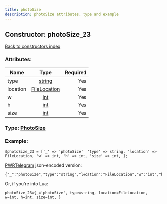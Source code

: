```yaml
---
title: photoSize
description: photoSize attributes, type and example
---
```

## Constructor: photoSize\_23  
[Back to constructors index](index.md)



### Attributes:

| Name     |    Type       | Required |
|----------|:-------------:|---------:|
|type|[string](../types/string.md) | Yes|
|location|[FileLocation](../types/FileLocation.md) | Yes|
|w|[int](../types/int.md) | Yes|
|h|[int](../types/int.md) | Yes|
|size|[int](../types/int.md) | Yes|



### Type: [PhotoSize](../types/PhotoSize.md)


### Example:

```
$photoSize_23 = ['_' => 'photoSize', 'type' => string, 'location' => FileLocation, 'w' => int, 'h' => int, 'size' => int, ];
```  

[PWRTelegram](https://pwrtelegram.xyz) json-encoded version:

```
{"_":"photoSize","type":"string","location":"FileLocation","w":"int","h":"int","size":"int"}
```


Or, if you're into Lua:  


```
photoSize_23={_='photoSize', type=string, location=FileLocation, w=int, h=int, size=int, }

```


